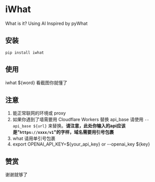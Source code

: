 # iWhat
What is it? Using AI Inspired by pyWhat

## 安装


```console
pip install iwhat
```

## 使用

iwhat ${word}
看截图你就懂了

## 注意

1. 能正常联网的环境或 proxy
2. 如果你遇到了墙需要用 Cloudflare Workers 替换 api_base 请使用 `--api_base ${url}` 来替换。**请注意，此处你输入的api应该是"`https://xxxx/v1`"的字样，域名需要用引号包裹**
3. what 请用单引号包裹
4. export OPENAI_API_KEY=${your_api_key} or --openai_key ${key}

## 赞赏
谢谢就够了
